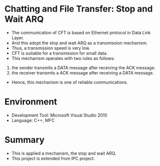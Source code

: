 # Chatting and File Transfer: Stop and Wait ARQ
- The communication of CFT is based on Ethernet protocol in Data Link Layer.
- And this adopt the stop and wait ARQ as a transmission mechanism.
- Thus, a transmission speed is very low.
- CFT is suitable for a transmission for small data.
- This mechanism operates with two rules as follows:
1) the sender transmits a DATA message after receiving the ACK message.
2) the receiver transmits a ACK message after receiving a DATA message.
- Hence, this mechanism is one of reliable communications.

# Environment
- Development Tool: Microsoft Visual Studio 2010
- Language: C++, MFC

# Summary
- This is applied a mechanism, the stop and wait ARQ.
- This project is extended from IPC project.
